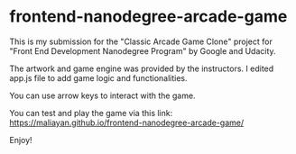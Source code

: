 frontend-nanodegree-arcade-game
===============================

This is my submission for the "Classic Arcade Game Clone" project for "Front End Development Nanodegree Program" by Google and Udacity.

The artwork and game engine was provided by the instructors. I edited app.js file to add game logic and functionalities.

You can use arrow keys to interact with the game.

You can test and play the game via this link: https://maliayan.github.io/frontend-nanodegree-arcade-game/

Enjoy!
